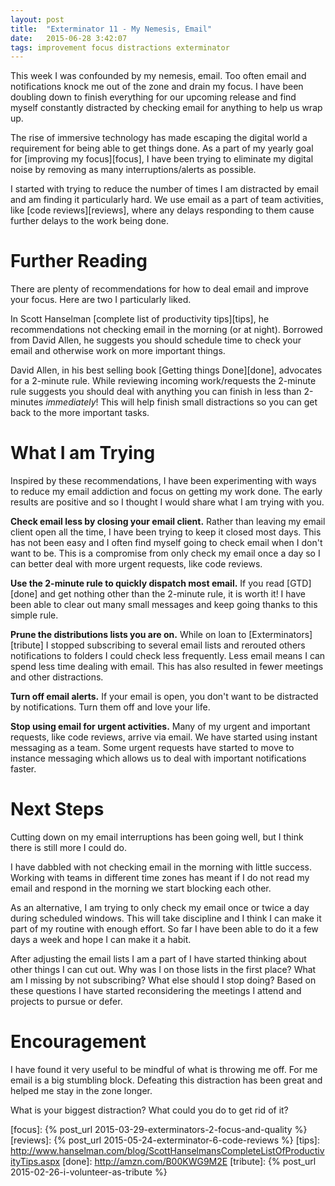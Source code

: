 ```yaml
---
layout: post
title:  "Exterminator 11 - My Nemesis, Email"
date:   2015-06-28 3:42:07
tags: improvement focus distractions exterminator
---
```


This week I was confounded by my nemesis, email. Too often email and
notifications knock me out of the zone and drain my focus. I have been doubling
down to finish everything for our upcoming release and find myself constantly
distracted by checking email for anything to help us wrap up.

The rise of immersive technology has made escaping the digital world a
requirement for being able to get things done. As a part of my yearly
goal for [improving my focus][focus], I
have been trying to eliminate my digital noise by removing as many
interruptions/alerts as possible.

I started with trying to reduce the number of times I am distracted by
email and am finding it particularly hard. We use email as a part of team
activities, like [code reviews][reviews], where any delays responding to them
cause further delays to the work being done.

Further Reading
===============================================================================

There are plenty of recommendations for how to deal email and improve your
focus. Here are two I particularly liked.

In Scott Hanselman [complete list of productivity tips][tips],
he recommendations not checking email in the morning (or at night). Borrowed
from David Allen, he suggests you should schedule time to check your email
and otherwise work on more important things.

David Allen, in his best selling book [Getting things Done][done],
advocates for a 2-minute rule. While reviewing incoming work/requests the 2-minute rule
suggests you should deal with anything you can finish in less than 2-minutes
*immediately*! This will help finish small distractions so you can get back to the
more important tasks.

What I am Trying
===============================================================================

Inspired by these recommendations, I have been experimenting with ways to reduce my
email addiction and focus on getting my work done.
The early results are positive and so I thought I would share what I am trying with you.

**Check email less by closing your email client.** Rather than leaving my email
client open all the time, I have been trying to keep it closed most days. This
has not been easy and I often find myself going to check email when I don't
want to be. This is a compromise from only check my email once a day so I can
better deal with more urgent requests, like code reviews.

**Use the 2-minute rule to quickly dispatch most email.** If you read [GTD][done]
and get nothing other than the 2-minute rule, it is worth it! I have been able to
clear out many small messages and keep going thanks to this simple rule.

**Prune the distributions lists you are on.** While on loan to
[Exterminators][tribute] I stopped subscribing to several email lists and
rerouted others notifications to folders I could check less frequently. Less email
means I can spend less time dealing with email. This has also resulted in
fewer meetings and other distractions.

**Turn off email alerts.** If your email is open, you don't want to be
distracted by notifications. Turn them off and love your life.

**Stop using email for urgent activities.** Many of my urgent and important requests, like
code reviews, arrive via email. We have started using instant messaging as a team. Some
urgent requests have started to move to instance messaging which allows us to deal with
important notifications faster.

Next Steps
===============================================================================

Cutting down on my email interruptions has been going well, but I think there
is still more I could do.

I have dabbled with not checking email in the morning with little success.
Working with teams in different time zones has meant if I do not read my
email and respond in the morning we start blocking each other.

As an alternative, I am trying to only check my
email once or twice a day during scheduled windows. This will take
discipline and I think I can make it part of my routine with enough effort.
So far I have
been able to do it a few days a week and hope I can make it a habit.

After adjusting the email lists I am a part of I have started thinking about
other things I can cut out. Why was I on those lists in the first place?
What am I missing by not subscribing? What else should I stop doing? Based on
these questions I have started reconsidering the meetings I attend and projects
to pursue or defer.

Encouragement
===============================================================================

I have found it very useful to be mindful of what is throwing me off. For me
email is a big stumbling block. Defeating this distraction has been great and
helped me stay in the zone longer.

What is your biggest distraction? What could you do to get rid of it?

[focus]: {% post_url 2015-03-29-exterminators-2-focus-and-quality %}
[reviews]: {% post_url 2015-05-24-exterminator-6-code-reviews %}
[tips]: http://www.hanselman.com/blog/ScottHanselmansCompleteListOfProductivityTips.aspx
[done]: http://amzn.com/B00KWG9M2E
[tribute]: {% post_url 2015-02-26-i-volunteer-as-tribute %}
